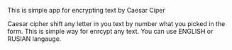 This is simple app for encrypting text by Caesar Ciper

Caesar cipher shift any letter in you text by number what you picked in the form.
This is simple way for enrcypt any text.
You can use ENGLISH or RUSIAN langauge.
